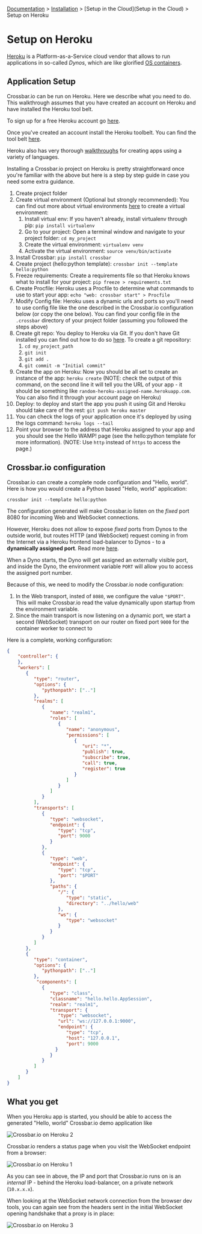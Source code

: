 [Documentation](.) > [Installation](Installation) > [Setup in the Cloud](Setup in the Cloud) > Setup on Heroku

# Setup on Heroku

[Heroku](https://www.heroku.com/) is a Platform-as-a-Service cloud vendor that allows to run applications in so-called *Dynos*, which are like glorified [OS containers](http://en.wikipedia.org/wiki/Operating_system%E2%80%93level_virtualization).

## Application Setup

Crossbar.io can be run on Heroku. Here we describe what you need to do.
This walkthrough assumes that you have created an account on Heroku and have installed the Heroku tool belt.

To sign up for a free Heroku account go [here](https://signup.heroku.com/).

Once you've created an account install the Heroku toolbelt. You can find the tool belt [here](https://toolbelt.heroku.com/).

Heroku also has very thorough [walkthroughs](https://devcenter.heroku.com/start) for creating apps using a variety of languages.

Installing a Crossbar.io project on Heroku is pretty straightforward once you're familiar with the above but here is a step by step guide in case you need some extra guidance.

1. Create project folder
2. Create virtual environment (Optional but strongly recommended): You can find out more about virtual environments [here](http://docs.python-guide.org/en/latest/dev/virtualenvs/) to create a virtual environment:
	1. Install virtual env: If you haven't already, install virtualenv through pip: `pip install virtualenv`
	2. Go to your project: Open a terminal window and navigate to your project folder: `cd my_project`
	3. Create the virtual environment: `virtualenv venv`
	4. Activate the virtual environment: `source venv/bin/activate`
3. Install Crossbar: `pip install crossbar`
4. Create project (hello:python template): `crossbar init --template hello:python`
6. Freeze requirements: Create a requirements file  so that Heroku knows what to install for your project: `pip freeze > requirements.txt`
7. Create Procfile: Heroku uses a Procfile to determine what commands to use to start your app: `echo "web: crossbar start" > Procfile`
9. Modify Config file: Heroku uses a dynamic urls and ports so you'll need to use config file like the one described in the Crossbar.io configuration below (or copy the one below). You can find your config file in the `.crossbar` directory of your project folder (assuming you followed the steps above)
10. Create git repo: You deploy to Heroku via Git. If you don't have Git installed you can find out how to do so [here](http://git-scm.com/book/en/v2/Getting-Started-Installing-Git). To create a git repository:
	1. `cd my_project_path`
	2. `git init`
	3. `git add .`
	4. `git commit -m "Initial commit"`
11. Create the app on Heroku: Now you should be all set to create an instance of the app: `heroku create` (NOTE: check the output of this command, on the second line it will tell you the URL of your app - it should be something like `random-heroku-assigned-name.herokuapp.com`. You can also find it through your account page on Heroku)
12. Deploy: to deploy and start the app you push it using Git and Heroku should take care of the rest: `git push heroku master`
13. You can check the logs of your application once it's deployed by using the logs command: `heroku logs --tail`
14. Point your browser to the address that Heroku assigned to your app and you should see the Hello WAMP! page (see the hello:python template for more information). (NOTE: Use `http` instead of `https` to access the page.)

## Crossbar.io configuration

Crossbar.io can create a complete node configuration and "Hello, world". Here is how you would create a Python based "Hello, world" application:

    crossbar init --template hello:python

The configuration generated will make Crossbar.io listen on the *fixed* port 8080 for incoming Web and WebSocket connections.

However, Heroku does not allow to expose *fixed* ports from Dynos to the outside world, but routes HTTP (and WebSocket) request coming in from the Internet via a Heroku frontend load-balancer to Dynos - to a **dynamically assigned port**. Read more [here](https://devcenter.heroku.com/articles/http-routing).

When a Dyno starts, the Dyno will get assigned an externally visible port, and inside the Dyno, the environment variable `PORT` will allow you to access the assigned port number.

Because of this, we need to modify the Crossbar.io node configuration:

1. In the Web transport, insted of `8080`, we configure the value `"$PORT"`. This will make Crossbar.io read the value dynamically upon startup from the environment variable.
2. Since the main transport is now listening on a dynamic port, we start a second (WebSocket) transport on our router on fixed port `9000` for the container worker to connect to

Here is a complete, working configuration:

```json
{
    "controller": {
    },
    "workers": [
       {
          "type": "router",
          "options": {
             "pythonpath": [".."]
          },
          "realms": [
             {
                "name": "realm1",
                "roles": [
                   {
                      "name": "anonymous",
                      "permissions": [
                         {
                            "uri": "*",
                            "publish": true,
                            "subscribe": true,
                            "call": true,
                            "register": true
                         }
                      ]
                   }
                ]
             }
          ],
          "transports": [
             {
                "type": "websocket",
                "endpoint": {
                   "type": "tcp",
                   "port": 9000
                }
             },
             {
                "type": "web",
                "endpoint": {
                   "type": "tcp",
                   "port": "$PORT"
                },
                "paths": {
                   "/": {
                      "type": "static",
                      "directory": "../hello/web"
                   },
                   "ws": {
                      "type": "websocket"
                   }
                }
             }
          ]
       },
       {
          "type": "container",
          "options": {
             "pythonpath": [".."]
          },
           "components": [
             {
                "type": "class",
                "classname": "hello.hello.AppSession",
                "realm": "realm1",
                "transport": {
                   "type": "websocket",
                   "url": "ws://127.0.0.1:9000",
                   "endpoint": {
                      "type": "tcp",
                      "host": "127.0.0.1",
                      "port": 9000
                  }
                }
             }
          ]
       }
    ]
}
```

## What you get

When you Heroku app is started, you should be able to access the generated "Hello, world" Crossbar.io demo application like

![Crossbar.io on Heroku 2](/static/img/docs/heroku2.png)

Crossbar.io renders a status page when you visit the WebSocket endpoint from a browser:

![Crossbar.io on Heroku 1](/static/img/docs/heroku1.png)

As you can see in above, the IP and port that Crossbar.io runs on is an *internal* IP - behind the Heroku load-balancer, on a private network (`10.x.x.x`).

When looking at the WebSocket network connection from the browser dev tools, you can again see from the headers sent in the initial WebSocket opening handshake that a proxy is in place:

![Crossbar.io on Heroku 3](/static/img/docs/heroku3.png)

